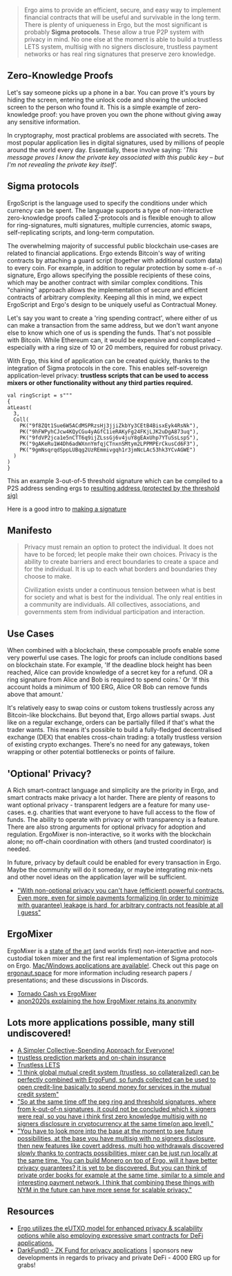 > Ergo aims to provide an efficient, secure, and easy way to implement financial contracts that will be useful and survivable in the long term. There is plenty of uniqueness in Ergo, but the most significant is probably **Sigma protocols**. These allow a true P2P system with privacy in mind. No one else at the moment is able to build a trustless LETS system, multisig with no signers disclosure, trustless payment networks or has real ring signatures that preserve zero knowledge.


## Zero-Knowledge Proofs

Let's say someone picks up a phone in a bar. You can prove it's yours by hiding the screen, entering the unlock code and showing the unlocked screen to the person who found it. This is a simple example of zero-knowledge proof: you have proven you own the phone without giving away any sensitive information.

In cryptography, most practical problems are associated with secrets. The most popular application lies in digital signatures, used by millions of people around the world every day. Essentially, these involve saying: *'This message proves I know the private key associated with this public key – but I'm not revealing the private key itself'.*

##  Sigma protocols

ErgoScript is the language used to specify the conditions under which currency can be spent. The language supports a type of non-interactive zero-knowledge proofs called Σ-protocols and is flexible enough to allow for ring-signatures, multi signatures, multiple currencies, atomic swaps, self-replicating scripts, and long-term computation.

The overwhelming majority of successful public blockchain use‐cases are related to financial applications. Ergo extends Bitcoin's way of writing contracts by attaching a guard script (together with additional custom data) to every coin. For example, in addition to regular protection by some `m‐of‐n` signature, Ergo allows specifying the possible recipients of these coins, which may be another contract with similar complex conditions. This "chaining" approach allows the implementation of secure and efficient contracts of arbitrary complexity. Keeping all this in mind, we expect ErgoScript and Ergo's design to be uniquely useful as Contractual Money.

Let's say you want to create a 'ring spending contract', where either of us can make a transaction from the same address, but we don't want anyone else to know which one of us is spending the funds. That's not possible with Bitcoin. While Ethereum can, it would be expensive and complicated – especially with a ring size of 10 or 20 members, required for robust privacy.

With Ergo, this kind of application can be created quickly, thanks to the integration of Sigma protocols in the core. This enables self-sovereign application-level privacy: **trustless scripts that can be used to access mixers or other functionality without any third parties required.**

    val ringScript = s"""
    {
    atLeast(
      3, 
      Coll(
        PK("9f8ZQt1Sue6W5ACdMSPRzsHj3jjiZkbYy3CEtB4BisxEyk4RsNk"), 
        PK("9hFWPyhCJcw4KQyCGu4yAGfC1ieRAKyFg24FKjLJK2uDgA873uq"), 
        PK("9fdVP2jca1e5nCTT6q9ijZLssGj6v4juY8gEAxUhp7YTuSsLspS"), 
        PK("9gAKeRu1W4Dh6adWXnnYmfqjCTnxnSMtym2LPPMPErCkusCd6F3"),
        PK("9gmNsqrqdSppLUBqg2UzREmmivgqh1r3jmNcLAc53hk3YCvAGWE")
      )
    )
    }


This an example 3-out-of-5 threshold signature which can be compiled to a P2S address sending ergs to [resulting address (protected by the threshold sig)](https://wallet.plutomonkey.com/p2s/?source=ewphdExlYXN0KAogIDMsIAogIENvbGwoCiAgICBQSygiOWY4WlF0MVN1ZTZXNUFDZE1TUFJ6c0hqM2pqaVprYll5M0NFdEI0QmlzeEV5azRSc05rIiksIAogICAgUEsoIjloRldQeWhDSmN3NEtReUNHdTR5QUdmQzFpZVJBS3lGZzI0RktqTEpLMnVEZ0E4NzN1cSIpLCAKICAgIFBLKCI5ZmRWUDJqY2ExZTVuQ1RUNnE5aWpaTHNzR2o2djRqdVk4Z0VBeFVocDdZVHVTc0xzcFMiKSwgCiAgICBQSygiOWdBS2VSdTFXNERoNmFkV1hublltZnFqQ1RueG5TTXR5bTJMUFBNUEVyQ2t1c0NkNkYzIiksCiAgICBQSygiOWdtTnNxcnFkU3BwTFVCcWcyVXpSRW1taXZncWgxcjNqbU5jTEFjNTNoazNZQ3ZBR1dFIikKICApCikKfQ==)

Here is a good intro to [making a signature](https://www.youtube.com/watch?v=daP67yp-Czs&list=PLUWruihtE-HtL-JZk8Vb4Yn_H18aE3rb6&index=4)


## Manifesto

> Privacy must remain an option to protect the individual. It does not have to be forced; let people make their own choices. Privacy is the ability to create barriers and erect boundaries to create a space and for the individual. It is up to each what borders and boundaries they choose to make. 
>
> Civilization exists under a continuous tension between what is best for society and what is best for the individual. The only real entities in a community are individuals. All collectives, associations, and governments stem from individual participation and interaction. 


## Use Cases

When combined with a blockchain, these composable proofs enable some very powerful use cases. The logic for proofs can include conditions based on blockchain state. For example, 'If the deadline block height has been reached, Alice can provide knowledge of a secret key for a refund. OR a ring signature from Alice and Bob is required to spend coins.' Or 'If this account holds a minimum of 100 ERG, Alice OR Bob can remove funds above that amount.'

It's relatively easy to swap coins or custom tokens trustlessly across any Bitcoin-like blockchains. But beyond that, Ergo allows partial swaps. Just like on a regular exchange, orders can be partially filled if that's what the trader wants. This means it's possible to build a fully-fledged decentralised exchange (DEX) that enables cross-chain trading: a totally trustless version of existing crypto exchanges. There's no need for any gateways, token wrapping or other potential bottlenecks or points of failure.




## 'Optional' Privacy?

A Rich smart-contract language and simplicity are the priority in Ergo, and smart contracts make privacy a lot harder. There are plenty of reasons to want optional privacy - transparent ledgers are a feature for many use-cases.  e.g. charities that want everyone to have full access to the flow of funds.   The ability to operate with privacy or with transparency is a feature. 
There are also strong arguments for optional privacy for adoption and regulation. ErgoMixer is non-interactive, so it works with the blockchain alone; no off-chain coordination with others (and trusted coordinator) is needed.

In future, privacy by default could be enabled for every transaction in Ergo. Maybe the community will do it someday, or maybe integrating mix-nets and other novel ideas on the application layer will be sufficient.  

- ["With non-optional privacy you can't have (efficient) powerful contracts. Even more, even for simple payments formalizing (in order to minimize with guarantee) leakage is hard, for arbitrary contracts not feasible at all I guess"](https://discord.com/channels/668903786361651200/668903786902847502/819670159769337938)

## ErgoMixer 

ErgoMixer is a [state of the art](https://ergonaut.space/screenshot_2021-05-15_at_22.26.39.png) (and worlds first) non-interactive and non-custodial token mixer and the first real implementation of Sigma protocols on Ergo. [Mac/Windows applications are available!](https://github.com/ergoMixer/ergoMixBack/releases). Check out this page on [ergonaut.space](https://ergonaut.space/en/ErgoMixer) for more information including research papers / presentations; and these discussions in Discords.

- [Tornado Cash vs ErgoMixer](https://discord.com/channels/668903786361651200/762308254159863818/871703354970103818)
- [anon2020s explaining the how ErgoMixer retains its anonymity](https://discord.com/channels/668903786361651200/762308254159863818/885284185173024799)

## Lots more applications possible, many still undiscovered! 
 
- [A Simpler Collective-Spending Approach for Everyone!](https://www.ergoforum.org/t/a-simpler-collective-spending-approach-for-everyone/476)
- [trustless prediction markets and on-chain insurance](https://discord.com/channels/668903786361651200/668903786902847502/752451091496435762)
- [Trustless LETS](https://ergoplatform.org/en/blog/2019_05_29-exchange/)
- ["I think global mutual credit system (trustless, so collateralized) can be perfectly combined with ErgoFund, so funds collected can be used to open credit-line basically to spend money for services in the mutual credit system"](https://discord.com/channels/668903786361651200/669143871758008321/850130154948919336)
- ["So at the same time off the peg ring and threshold signatures, where from k-out-of-n signatures, it could not be concluded which k signers were real, so you have i think first zero knowledge multisig with no signers disclosure in cryptocurrency at the same time(on app level)."](https://discord.com/channels/668903786361651200/668903786902847502/751154111650594978)
- ["You have to look more into the base at the moment to see future possibilities, at the base you have multisig with no signers disclosure, then new features like covert address, multi hop withdrawals discovered slowly thanks to contracts possibilities, mixer can be just run locally at the same time. You can build Monero on top of Ergo, will it have better privacy guarantees? it is yet to be discovered. But you can think of private order books for example at the same time, similar to a simple and interesting payment network. I think that combining these things with NYM in the future can have more sense for scalable privacy."](https://discord.com/channels/668903786361651200/762308254159863818/879821391644471306)


## Resources


- [Ergo utilizes the eUTXO model for enhanced privacy & scalability options while also employing expressive smart contracts for DeFi applications.](https://ergoplatform.org/en/blog/2021-08-17-ergo-advancing-on-bitcoin/)
- [DarkFund0 - ZK Fund for privacy applications](https://www.ergoforum.org/t/darkfund0-zk-fund-for-privacy-applications/398) | sponsors new developments in regards to privacy and private DeFi - 4000 ERG up for grabs!
